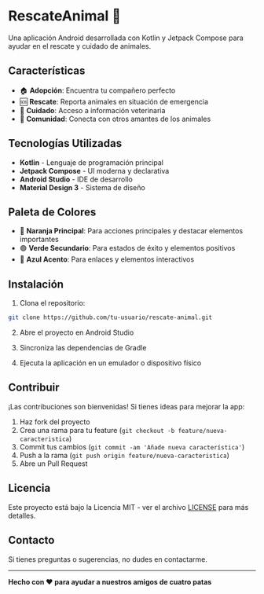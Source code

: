 # RescateAnimal 🐾

Una aplicación Android desarrollada con Kotlin y Jetpack Compose para ayudar en el rescate y cuidado de animales.

## Características

- 🏠 **Adopción**: Encuentra tu compañero perfecto
- 🆘 **Rescate**: Reporta animales en situación de emergencia  
- 🏥 **Cuidado**: Acceso a información veterinaria
- 👥 **Comunidad**: Conecta con otros amantes de los animales

## Tecnologías Utilizadas

- **Kotlin** - Lenguaje de programación principal
- **Jetpack Compose** - UI moderna y declarativa
- **Android Studio** - IDE de desarrollo
- **Material Design 3** - Sistema de diseño

## Paleta de Colores

- 🧡 **Naranja Principal**: Para acciones principales y destacar elementos importantes
- 🟢 **Verde Secundario**: Para estados de éxito y elementos positivos
- 🔵 **Azul Acento**: Para enlaces y elementos interactivos

## Instalación

1. Clona el repositorio:
```bash
git clone https://github.com/tu-usuario/rescate-animal.git
```

2. Abre el proyecto en Android Studio

3. Sincroniza las dependencias de Gradle

4. Ejecuta la aplicación en un emulador o dispositivo físico

## Contribuir

¡Las contribuciones son bienvenidas! Si tienes ideas para mejorar la app:

1. Haz fork del proyecto
2. Crea una rama para tu feature (`git checkout -b feature/nueva-caracteristica`)
3. Commit tus cambios (`git commit -am 'Añade nueva característica'`)
4. Push a la rama (`git push origin feature/nueva-caracteristica`)
5. Abre un Pull Request

## Licencia

Este proyecto está bajo la Licencia MIT - ver el archivo [LICENSE](LICENSE) para más detalles.

## Contacto

Si tienes preguntas o sugerencias, no dudes en contactarme.

---

**Hecho con ❤️ para ayudar a nuestros amigos de cuatro patas**